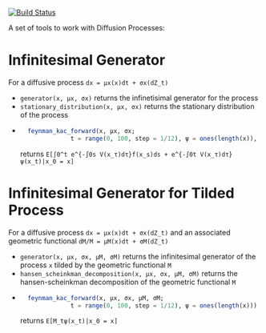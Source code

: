 [![Build Status](https://travis-ci.org/matthieugomez/ContinuousTimeMarkovOperators.jl.svg?branch=master)](https://travis-ci.org/matthieugomez/ContinuousTimeMarkovOperators.jl)

A set of tools to work with Diffusion Processes:

# Infinitesimal Generator
For a diffusive process `dx = μx(x)dt + σx(dZ_t)`
- `generator(x, μx, σx)` returns the infinetisimal generator for the process 
- `stationary_distribution(x, μx, σx)` returns the stationary distribution of the process 
- ```julia
	feynman_kac_forward(x, μx, σx; 
				t = range(0, 100, step = 1/12), ψ = ones(length(x)), f = zeros(length(x)), V = zeros(length(x)))
	```	 
	returns `E[∫0^t e^{-∫0s V(x_τ)dτ}f(x_s)ds + e^{-∫0t V(x_τ)dτ}ψ(x_t)|x_0 = x]` 

# Infinitesimal Generator for Tilded Process
For a diffusive process `dx = μx(x)dt + σx(dZ_t)` and an associated geometric functional `dM/M = μM(x)dt + σM(dZ_t)`
- `generator(x, μx, σx, μM, σM)` returns the infinitesimal generator of the process `x` tilded by the geometric functional `M` 
- `hansen_scheinkman_decomposition(x, μx, σx, μM, σM)` returns the hansen-scheinkman decomposition of the geometric functional `M`
- ```julia
	feynman_kac_forward(x, μx, σx, μM, σM; 
				t = range(0, 100, step = 1/12), ψ = ones(length(x)))
	``` 
	returns  `E[M_tψ(x_t)|x_0 = x]`
